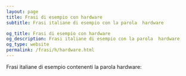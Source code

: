 ```yaml
---
layout: page
title: Frasi di esempio con hardware 
subtitle: Frasi italiane di esempio con la parola  hardware

og_title: Frasi di esempio con hardware 
og_description: Frasi italiane di esempio con la parola  hardware
og_type: website
permalink: /frasi/h/hardware.html
---
```


Frasi italiane di esempio contenenti la parola hardware:


